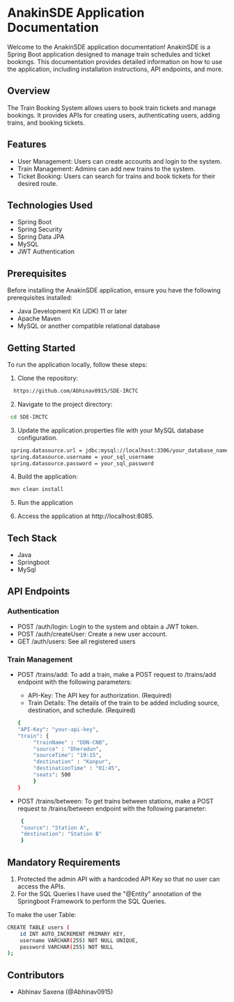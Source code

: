 # AnakinSDE Application Documentation

Welcome to the AnakinSDE application documentation! AnakinSDE is a Spring Boot application designed to manage train schedules and ticket bookings. This documentation provides detailed information on how to use the application, including installation instructions, API endpoints, and more.

## Overview

The Train Booking System allows users to book train tickets and manage bookings. It provides APIs for creating users, authenticating users, adding trains, and booking tickets.

## Features

- User Management: Users can create accounts and login to the system.
- Train Management: Admins can add new trains to the system.
- Ticket Booking: Users can search for trains and book tickets for their desired route.

## Technologies Used

- Spring Boot
- Spring Security
- Spring Data JPA
- MySQL
- JWT Authentication

## Prerequisites 
Before installing the AnakinSDE application, ensure you have the following prerequisites installed:

- Java Development Kit (JDK) 11 or later
- Apache Maven
- MySQL or another compatible relational database

## Getting Started

To run the application locally, follow these steps:

1. Clone the repository:

```bash
  https://github.com/Abhinav0915/SDE-IRCTC
```
2. Navigate to the project directory:

```bash
 cd SDE-IRCTC
```
3. Update the application.properties file with your MySQL database configuration.

```bash
 spring.datasource.url = jdbc:mysql://localhost:3306/your_database_name
 spring.datasource.username = your_sql_username
 spring.datasource.password = your_sql_password
```

4. Build the application:
```bash
 mvn clean install
```

5. Run the application


6. Access the application at http://localhost:8085.

## Tech Stack

- Java
- Springboot
- MySql

## API Endpoints

### Authentication

- POST /auth/login: Login to the system and obtain a JWT token.
- POST /auth/createUser: Create a new user account.
- GET /auth/users: See all registered users


### Train Management

- POST /trains/add: To add a train, make a POST request to /trains/add endpoint with the following parameters:

    * API-Key: The API key for authorization. (Required)
    * Train Details: The details of the train to be added including source, destination,    and schedule. (Required)

    ```bash
    {
    "API-Key": "your-api-key",
    "train": {
         "trainName" : "DDN-CNB",
         "source" : "Dheradun",
         "sourceTime": "19:15",
         "destination" : "Kanpur",
         "destinationTime" : "01:45",
         "seats": 500
         }
    }

    ```


- POST /trains/between: To get trains between stations, make a POST request to /trains/between endpoint with the following parameter:

   ```bash
    {
    "source": "Station A",
    "destination": "Station B"
    }
    ```


## Mandatory Requirements

1. Protected the admin API with a hardcoded API Key so that no user can access the APIs.
2. For the SQL Queries I have used the "@Entity" annotation of the Springboot Framework to perform the SQL Queries.

To make the user Table:
```bash
CREATE TABLE users (
    id INT AUTO_INCREMENT PRIMARY KEY,
    username VARCHAR(255) NOT NULL UNIQUE,
    password VARCHAR(255) NOT NULL
);
```
## Contributors

- Abhinav Saxena (@Abhinav0915)
